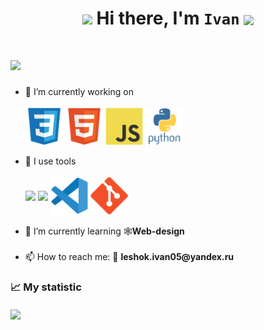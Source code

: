 <h1 align="center"><img src="https://github.com/blackcater/blackcater/raw/main/images/Hi.gif" height="32"/> Hi there, I'm <code>Ivan</code>
   <img align="center" src="https://github.com/blackcater/blackcater/blob/main/images/banner.gif" height="75"/>
<h1 align="left"><img src="https://readme-typing-svg.herokuapp.com?color=%2336BCF7&lines=Welcome+to+my+GitHub+profile!"> 
</h1> 
<ul>
  <li> 🔭 I’m currently working on
    <br><br> <img  align="center" src="https://github.com/devicons/devicon/blob/master/icons/css3/css3-original.svg" height="60">
    <img align="center" src="https://github.com/devicons/devicon/blob/master/icons/html5/html5-original.svg" height="60">
    <img align="center" src="https://github.com/devicons/devicon/blob/master/icons/javascript/javascript-original.svg" height="60">
    <img align="center" src="https://github.com/devicons/devicon/blob/master/icons/python/python-original-wordmark.svg" height="60"><br><br>
  <li> 🧰 I use tools<br><br> <img  align="center" src="https://github.com/simple-icons/simple-icons/blob/develop/icons/github.svg" height="60">
    <img align="center" src="https://github.com/simple-icons/simple-icons/blob/develop/icons/diagramsdotnet.svg" height="60">
    <img align="center" src="https://github.com/devicons/devicon/blob/master/icons/vscode/vscode-original.svg" height="60">
    <img align="center" src="https://github.com/devicons/devicon/blob/master/icons/git/git-original.svg" height="60">
  </li><br>
   <li> 🌱 I’m currently learning 🕸️<b>Web-design</b></li><br>
  <li> 📫 How to reach me: 📧 <b>leshok.ivan05@yandex.ru</b></li>
</ul>
    <h3>📈 My statistic<br><br><img align="left" src="https://github-profile-trophy.vercel.app/?username=ivan-lesh"></h3>
 
    
        

